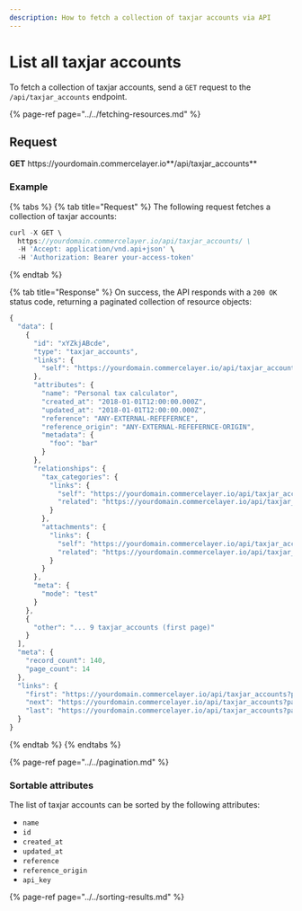 ```yaml
---
description: How to fetch a collection of taxjar accounts via API
---
```


# List all taxjar accounts

To fetch a collection of taxjar accounts, send a `GET` request to the `/api/taxjar_accounts` endpoint.

{% page-ref page="../../fetching-resources.md" %}

## Request

**GET** https://<i></i>yourdomain.commercelayer.io**/api/taxjar_accounts**

### **Example**

{% tabs %}
{% tab title="Request" %}
The following request fetches a collection of taxjar accounts:

```javascript
curl -X GET \
  https://yourdomain.commercelayer.io/api/taxjar_accounts/ \
  -H 'Accept: application/vnd.api+json' \
  -H 'Authorization: Bearer your-access-token'
```
{% endtab %}

{% tab title="Response" %}
On success, the API responds with a `200 OK` status code, returning a paginated collection of resource objects:

```javascript
{
  "data": [
    {
      "id": "xYZkjABcde",
      "type": "taxjar_accounts",
      "links": {
        "self": "https://yourdomain.commercelayer.io/api/taxjar_accounts/xYZkjABcde"
      },
      "attributes": {
        "name": "Personal tax calculator",
        "created_at": "2018-01-01T12:00:00.000Z",
        "updated_at": "2018-01-01T12:00:00.000Z",
        "reference": "ANY-EXTERNAL-REFEFERNCE",
        "reference_origin": "ANY-EXTERNAL-REFEFERNCE-ORIGIN",
        "metadata": {
          "foo": "bar"
        }
      },
      "relationships": {
        "tax_categories": {
          "links": {
            "self": "https://yourdomain.commercelayer.io/api/taxjar_accounts/xYZkjABcde/relationships/tax_categories",
            "related": "https://yourdomain.commercelayer.io/api/taxjar_accounts/xYZkjABcde/tax_categories"
          }
        },
        "attachments": {
          "links": {
            "self": "https://yourdomain.commercelayer.io/api/taxjar_accounts/xYZkjABcde/relationships/attachments",
            "related": "https://yourdomain.commercelayer.io/api/taxjar_accounts/xYZkjABcde/attachments"
          }
        }
      },
      "meta": {
        "mode": "test"
      }
    },
    {
      "other": "... 9 taxjar_accounts (first page)"
    }
  ],
  "meta": {
    "record_count": 140,
    "page_count": 14
  },
  "links": {
    "first": "https://yourdomain.commercelayer.io/api/taxjar_accounts?page[number]=1&page[size]=10",
    "next": "https://yourdomain.commercelayer.io/api/taxjar_accounts?page[number]=2&page[size]=10",
    "last": "https://yourdomain.commercelayer.io/api/taxjar_accounts?page[number]=14&page[size]=10"
  }
}
```
{% endtab %}
{% endtabs %}

{% page-ref page="../../pagination.md" %}

### Sortable attributes

The list of taxjar accounts can be sorted by the following attributes:

* `name`
* `id`
* `created_at`
* `updated_at`
* `reference`
* `reference_origin`
* `api_key`

{% page-ref page="../../sorting-results.md" %}

